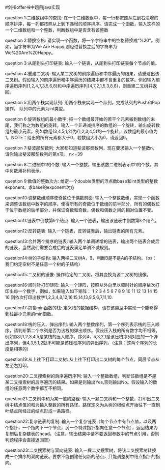 #剑指offer书中题目java实现

question 1:二维数组中的查找:
在一个二维数组中，每一行都按照从左到右递增的顺序排序，每一列都按照从上到下递增的顺序排序。请完成一个函数，输入这样的一个二维数组和一个整数，判断数组中是否含有该整数

question 2:替换空格:
请实现一个函数，将一个字符串中的空格替换成“%20”。例如，当字符串为We Are Happy.则经过替换之后的字符串为We%20Are%20Happy。

question 3:从尾到头打印链表:
输入一个链表，从尾到头打印链表每个节点的值。

question 4:重建二叉树:
输入某二叉树的前序遍历和中序遍历的结果，请重建出该二叉树。假设输入的前序遍历和中序遍历的结果中都不含重复的数字。例如输入前序遍历序列{1,2,4,7,3,5,6,8}和中序遍历序列{4,7,2,1,5,3,8,6}，则重建二叉树并返回。

question 5:用两个栈实现队列:
用两个栈来实现一个队列，完成队列的Push和Pop操作。 队列中的元素为int类型。

question 6:旋转数组的最小数字:
把一个数组最开始的若干个元素搬到数组的末尾，我们称之为数组的旋转。输入一个非递减排序的数组的一个旋转，输出旋转数组的最小元素。例如数组{3,4,5,1,2}为{1,2,3,4,5}的一个旋转，该数组的最小值为1。NOTE：给出的所有元素都大于0，若数组大小为0，请返回0。

question 7:斐波那契数列:
大家都知道斐波那契数列，现在要求输入一个整数n，请你输出斐波那契数列的第n项。
n<=39

question 8:二进制中1的个数:
输入一个整数，输出该数二进制表示中1的个数。其中负数用补码表示。

question 9:数值的整数次方:
给定一个double类型的浮点数base和int类型的整数exponent。求base的exponent次方

question10:调整数组顺序使奇数位于偶数前面:
输入一个整数数组，实现一个函数来调整该数组中数字的顺序，使得所有的奇数位于数组的前半部分，所有的偶数位于位于数组的后半部分，并保证奇数和奇数，偶数和偶数之间的相对位置不变。

question11:链表中倒数第k个结点:
输入一个链表，输出该链表中倒数第k个结点。

question12:反转链表:
输入一个链表，反转链表后，输出链表的所有元素。

question13:合并两个排序的链表:
输入两个单调递增的链表，输出两个链表合成后的链表，当然我们需要合成后的链表满足单调不减规则。

question14:树的子结构:
输入两棵二叉树A，B，判断B是不是A的子结构。（ps：我们约定空树不是任意一个树的子结构）

question15:二叉树的镜像:
操作给定的二叉树，将其变换为源二叉树的镜像。

question16:顺时针打印矩阵:
输入一个矩阵，按照从外向里以顺时针的顺序依次打印出每一个数字，例如，如果输入如下矩阵： 1 2 3 4 5 6 7 8 9 10 11 12 13 14 15 16 则依次打印出数字1,2,3,4,8,12,16,15,14,13,9,5,6,7,11,10.

question17:包含min函数的栈:
定义栈的数据结构，请在该类型中实现一个能够得到栈最小元素的min函数。

question18:栈的压入、弹出序列:
输入两个整数序列，第一个序列表示栈的压入顺序，请判断第二个序列是否为该栈的弹出顺序。假设压入栈的所有数字均不相等。例如序列1,2,3,4,5是某栈的压入顺序，序列4，5,3,2,1是该压栈序列对应的一个弹出序列，但4,3,5,1,2就不可能是该压栈序列的弹出序列。（注意：这两个序列的长度是相等的）

question19:从上往下打印二叉树:
从上往下打印出二叉树的每个节点，同层节点从左至右打印。

question20:二叉搜索树的后序遍历序列:
输入一个整数数组，判断该数组是不是某二叉搜索树的后序遍历的结果。如果是则输出Yes,否则输出No。假设输入的数组的任意两个数字都互不相同。

question21:二叉树中和为某一值的路径:
输入一颗二叉树和一个整数，打印出二叉树中结点值的和为输入整数的所有路径。路径定义为从树的根结点开始往下一直到叶结点所经过的结点形成一条路径。

question22:复杂链表的复制:
输入一个复杂链表（每个节点中有节点值，以及两个指针，一个指向下一个节点，另一个特殊指针指向任意一个节点），返回结果为复制后复杂链表的head。（注意，输出结果中请不要返回参数中的节点引用，否则判题程序会直接返回空）

question23:二叉搜索树与双向链表:
输入一棵二叉搜索树，将该二叉搜索树转换成一个排序的双向链表。要求不能创建任何新的结点，只能调整树中结点指针的指向。
